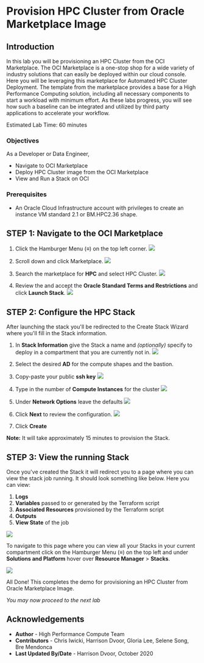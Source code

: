 # Provision HPC Cluster from Oracle Marketplace Image

## Introduction

In this lab you will be provisioning an HPC Cluster from the OCI Marketplace. The OCI Marketplace is a one-stop shop for a wide variety of industry solutions that can easily be deployed within our cloud console. Here you will be leveraging this marketplace for Automated HPC Cluster Deployment. The template from the marketplace provides a base for a High Performance Computing solution, including all necessary components to start a workload with minimum effort. As these labs progress, you will see how such a baseline can be integrated and utilized by third party applications to accelerate your workflow.

Estimated Lab Time: 60 minutes

### Objectives

As a Developer or Data Engineer, 

- Navigate to OCI Marketplace
- Deploy HPC Cluster image from the OCI Marketplace
- View and Run a Stack on OCI

### Prerequisites

- An Oracle Cloud Infrastructure account with privileges to create an instance VM standard 2.1 or BM.HPC2.36 shape. 


## **STEP 1**: Navigate to the OCI Marketplace
1. Click the Hamburger Menu (≡) on the top left corner.
 ![](./images/click_hamburger.png)
2. Scroll down and click Marketplace.
![](./images/click_marketplace.png)
3. Search the marketplace for **HPC** and select HPC Cluster.
![](./images/marketplace.png)

4. Review the and accept the **Oracle Standard Terms and Restrictions** and
click **Launch Stack**.
![](./images/launch_stack.png)

## **STEP 2**: Configure the HPC Stack
After launching the stack you'll be redirected to the Create Stack Wizard where you'll fill in the Stack information.

1. In **Stack Information** give the Stack a name and *(optionally)* specify to deploy in a compartment that you are currently not in.
![](./images/stack_p1.png)

2. Select the desired **AD** for the compute shapes and the bastion.

3. Copy-paste your public **ssh key**
![](./images/stack_p2_1.png)
4. Type in the number of **Compute Instances** for the cluster
![](./images/stack_p2_2.png)
5. Under **Network Options** leave the defaults
![](./images/stack_p2_3.png)

6. Click **Next** to review the configuration.
![](./images/stack_p3.png)

7. Click **Create**

**Note:** It will take approximately 15 minutes to provision the Stack.

## **STEP 3**: View the running Stack

Once you've created the Stack it will redirect you to a page where you can view the stack job running. It should look something like below. Here you can view:
1. **Logs**
2. **Variables** passed to or generated by the Terraform script
3. **Associated Resources** provisioned by the Terraform script
4. **Outputs**
5. **View State** of the job

 ![](./images/stack_detail_provisioning.png)

 To navigate to this page where you can view all your Stacks in your current compartment click on the Hamburger Menu (≡) on the top left and under **Solutions and Platform** hover over **Resource Manager** > **Stacks**.

 ![](./images/nav_resource_manager.png)

All Done! This completes the demo for provisioning an HPC Cluster from Oracle Marketplace Image. 

*You may now proceed to the next lab*

## Acknowledgements
* **Author** - High Performance Compute Team
* **Contributors** -  Chris Iwicki, Harrison Dvoor, Gloria Lee, Selene Song, Bre Mendonca
* **Last Updated By/Date** - Harrison Dvoor, October 2020


